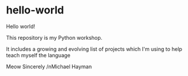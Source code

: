 # hello-world
Hello world!

This repository is my Python workshop.

It includes a growing and evolving list of projects which I'm using to help teach myself the language

Meow Sincerely
/nMichael Hayman
